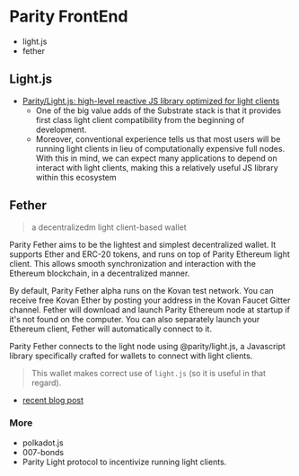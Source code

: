 # Parity FrontEnd

* light.js
* fether

## Light.js

* [Parity/Light.js: high-level reactive JS library optimized for light clients](https://github.com/paritytech/js-libs/tree/master/packages/light.js)
    * One of the big value adds of the Substrate stack is that it provides first class light client compatibility from the beginning of development.
    * Moreover, conventional experience tells us that most users will be running light clients in lieu of computationally expensive full nodes. With this in mind, we can expect many applications to depend on interact with light clients, making this a relatively useful JS library within this ecosystem

## Fether
> a decentralizedm light client-based wallet

Parity Fether aims to be the lightest and simplest decentralized wallet. It supports Ether and ERC-20 tokens, and runs on top of Parity Ethereum light client. This allows smooth synchronization and interaction with the Ethereum blockchain, in a decentralized manner.

By default, Parity Fether alpha runs on the Kovan test network. You can receive free Kovan Ether by posting your address in the Kovan Faucet Gitter channel. Fether will download and launch Parity Ethereum node at startup if it's not found on the computer. You can also separately launch your Ethereum client, Fether will automatically connect to it.

Parity Fether connects to the light node using @parity/light.js, a Javascript library specifically crafted for wallets to connect with light clients.

> This wallet makes correct use of `light.js` (so it is useful in that regard).

* [recent blog post](https://www.parity.io/parity-fether-alpha-is-here-a-decentralised-light-client-based-wallet/)


### More

* polkadot.js
* 007-bonds
* Parity Light protocol to incentivize running light clients.